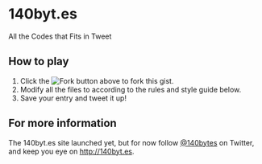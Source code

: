 140byt.es
=========

All the Codes that Fits in Tweet

How to play
-----------

1. Click the ![Fork](https://d3nwyuy0nl342s.cloudfront.net/images/gist/buttons/fork_button.png) button above to fork this gist.
2. Modify all the files to according to the rules and style guide below.
3. Save your entry and tweet it up!

For more information
--------------------
The 140byt.es site launched yet, but for now follow [@140bytes](http://twitter.com/140bytes) on Twitter, and keep you eye on http://140byt.es.